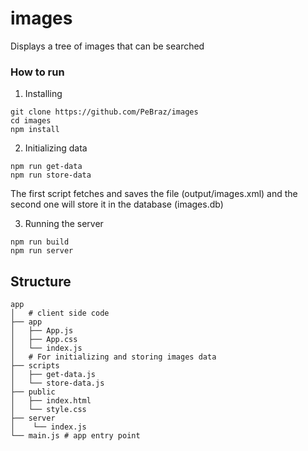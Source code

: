 # images

Displays a tree of images that can be searched

### How to run

1. Installing
```
git clone https://github.com/PeBraz/images
cd images
npm install
```
2. Initializing data
```
npm run get-data
npm run store-data
```
The first script fetches and saves the file (output/images.xml) and the second one will store it in the database (images.db)

3. Running the server
```
npm run build
npm run server
```
## Structure

```
app
│   # client side code
├── app 
│   ├── App.js 
│   ├── App.css
│   └── index.js
│   # For initializing and storing images data
├── scripts 
│   ├── get-data.js 
│   └── store-data.js
├── public
│   ├── index.html
│   └── style.css
├── server
│    └── index.js
└── main.js # app entry point
 
```
